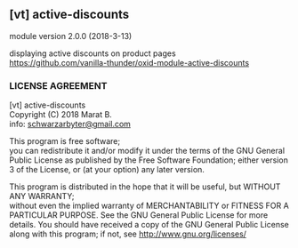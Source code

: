 ## [vt] active-discounts  
module version 2.0.0 (2018-3-13)    

displaying active discounts on product pages  
https://github.com/vanilla-thunder/oxid-module-active-discounts

### LICENSE AGREEMENT
   [vt] active-discounts  
   Copyright (C) 2018 Marat B.   
   info:  schwarzarbyter@gmail.com  
  
   This program is free software;  
   you can redistribute it and/or modify it under the terms of the GNU General Public License as published by the Free Software Foundation;
   either version 3 of the License, or (at your option) any later version.
  
   This program is distributed in the hope that it will be useful, but WITHOUT ANY WARRANTY;  
   without even the implied warranty of MERCHANTABILITY or FITNESS FOR A PARTICULAR PURPOSE. See the GNU General Public License for more details.
   You should have received a copy of the GNU General Public License along with this program; if not, see <http://www.gnu.org/licenses/>
